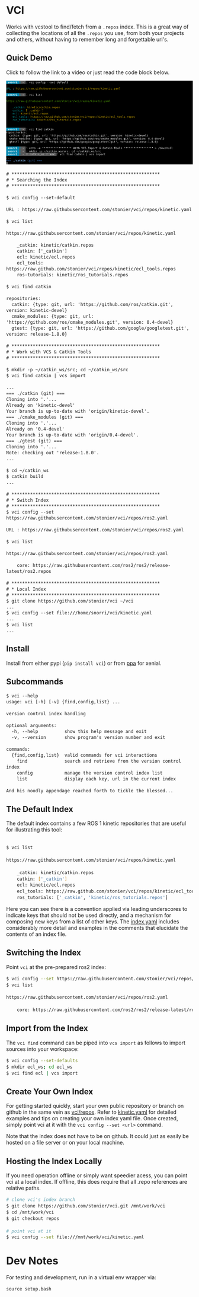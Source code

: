 # VCI

Works with vcstool to find/fetch from a `.repos` index.
This is a great way of collecting the locations of all the `.repos`
you use, from both your projects and others, without having to remember
long and forgettable url's.

## Quick Demo

Click to follow the link to a video or just read the code block below.

[![VCI Demo](docs/vci.png)](http://showterm.io/c5f1a2f5ab8f6f9d5f149#fast)

```
# ********************************************************
# * Searching the Index
# ********************************************************

$ vci config --set-default

URL : https://raw.githubusercontent.com/stonier/vci/repos/kinetic.yaml

$ vci list

https://raw.githubusercontent.com/stonier/vci/repos/kinetic.yaml

    _catkin: kinetic/catkin.repos
    catkin: ['_catkin']
    ecl: kinetic/ecl.repos
    ecl_tools: https://raw.github.com/stonier/vci/repos/kinetic/ecl_tools.repos
    ros-tutorials: kinetic/ros_tutorials.repos

$ vci find catkin

repositories:
  catkin: {type: git, url: 'https://github.com/ros/catkin.git', version: kinetic-devel}
  cmake_modules: {type: git, url: 'https://github.com/ros/cmake_modules.git', version: 0.4-devel}
  gtest: {type: git, url: 'https://github.com/google/googletest.git', version: release-1.8.0}

# ********************************************************
# * Work with VCS & Catkin Tools
# ********************************************************

$ mkdir -p ~/catkin_ws/src; cd ~/catkin_ws/src
$ vci find catkin | vcs import

...
=== ./catkin (git) ===
Cloning into '.'...
Already on 'kinetic-devel'
Your branch is up-to-date with 'origin/kinetic-devel'.
=== ./cmake_modules (git) ===
Cloning into '.'...
Already on '0.4-devel'
Your branch is up-to-date with 'origin/0.4-devel'.
=== ./gtest (git) ===
Cloning into '.'...
Note: checking out 'release-1.8.0'.
...

$ cd ~/catkin_ws
$ catkin build
...

# ********************************************************
# * Switch Index
# ********************************************************
$ vci config --set https://raw.githubusercontent.com/stonier/vci/repos/ros2.yaml

URL : https://raw.githubusercontent.com/stonier/vci/repos/ros2.yaml

$ vci list

https://raw.githubusercontent.com/stonier/vci/repos/ros2.yaml

    core: https://raw.githubusercontent.com/ros2/ros2/release-latest/ros2.repos

# ********************************************************
# * Local Index
# ********************************************************
$ git clone https://github.com/stonier/vci ~/vci
...
$ vci config --set file:///home/snorri/vci/kinetic.yaml
...
$ vci list
...
```

## Install

Install from either pypi (`pip install vci`) or from
[ppa](https://launchpad.net/~d-stonier/+archive/ubuntu/snorriheim) for xenial.

## Subcommands

```
$ vci --help
usage: vci [-h] [-v] {find,config,list} ...

version control index handling

optional arguments:
  -h, --help          show this help message and exit
  -v, --version       show program's version number and exit

commands:
  {find,config,list}  valid commands for vci interactions
    find              search and retrieve from the version control index
    config            manage the version control index list
    list              display each key, url in the current index

And his noodly appendage reached forth to tickle the blessed...
```

## The Default Index

The default index contains a few ROS 1 kinetic repositories that
are useful for illustrating this tool:

```bash

$ vci list

https://raw.githubusercontent.com/stonier/vci/repos/kinetic.yaml

    _catkin: kinetic/catkin.repos
    catkin: ['_catkin']
    ecl: kinetic/ecl.repos
    ecl_tools: https://raw.github.com/stonier/vci/repos/kinetic/ecl_tools.repos
    ros_tutorials: ['_catkin', 'kinetic/ros_tutorials.repos']
```

Here you can see there is a convention applied via leading underscores
to indicate keys that should not be used directly, and a mechanism for
composing new keys from a list of other keys.
The [index yaml](https://raw.githubusercontent.com/stonier/vci/repos/kinetic.yaml)
includes considerably more detail and examples in the comments that elucidate the
contents of an index file.

## Switching the Index

Point `vci` at the pre-prepared ros2 index:

```bash
$ vci config --set https://raw.githubusercontent.com/stonier/vci/repos/ros2.yaml
$ vci list

https://raw.githubusercontent.com/stonier/vci/repos/ros2.yaml

    core: https://raw.githubusercontent.com/ros2/ros2/release-latest/ros2.repos
```

## Import from the Index

The `vci find` command can be piped into `vcs import` as follows to import
sources into your workspace:

```bash
$ vci config --set-defaults
$ mkdir ecl_ws; cd ecl_ws
$ vci find ecl | vcs import
```

## Create Your Own Index

For getting started quickly, start your own public repository or branch on
github in the same vein as [vci/repos](https://github.com/stonier/vci/tree/repos).
Refer to [kinetic.yaml](https://raw.githubusercontent.com/stonier/vci/repos/kinetic.yaml)
for detailed examples and tips on creating your own index yaml file. Once created,
simply point vci at it with the `vci config --set <url>` command.

Note that the index does not have to be on github. It could just as easily be hosted
on a file server or on your local machine.

## Hosting the Index Locally

If you need operation offline or simply want speedier acess, you can point
vci at a local index. If offline, this does require that all .repo references
are relative paths.

```bash
# clone vci's index branch
$ git clone https://github.com/stonier/vci.git /mnt/work/vci
$ cd /mnt/work/vci
$ git checkout repos

# point vci at it
$ vci config --set file:///mnt/work/vci/kinetic.yaml
```

# Dev Notes

For testing and development, run in a virtual env wrapper via:

```
source setup.bash
```
